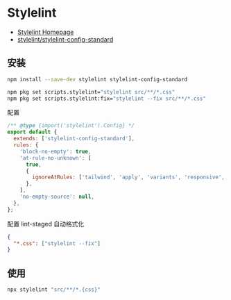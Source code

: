 # Stylelint

- [Stylelint Homepage](https://stylelint.io/)
- [stylelint/stylelint-config-standard](https://github.com/stylelint/stylelint-config-standard)

## 安装

```bash npm2yarn
npm install --save-dev stylelint stylelint-config-standard
```

```bash
npm pkg set scripts.stylelint="stylelint src/**/*.css"
npm pkg set scripts.stylelint:fix="stylelint --fix src/**/*.css"
```

配置

```js title='stylelint.config.js'
/** @type {import('stylelint').Config} */
export default {
  extends: ['stylelint-config-standard'],
  rules: {
    'block-no-empty': true,
    'at-rule-no-unknown': [
      true,
      {
        ignoreAtRules: ['tailwind', 'apply', 'variants', 'responsive', 'screen'],
      },
    ],
    'no-empty-source': null,
  },
};
```

配置 lint-staged 自动格式化

```json title='.lintstagedrc.json'
{
  "*.css": ["stylelint --fix"]
}
```

## 使用

```bash
npx stylelint "src/**/*.{css}"
```
